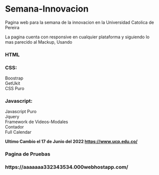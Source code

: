 # Semana-Innovacion

Pagina web para la semana de la innovacion en la Universidad Catolica de Pereira

La pagina cuenta con responsive en cualquier plataforma y siguiendo lo mas parecido al Mackup, Usando 

<h3>HTML</h3>

<h3>CSS:</h3>
Boostrap<br>
GetUkit<br>
CSS Puro<br>

<h3>Javascript:</h3>
Javascript Puro<br>
Jquery<br>
Framework de Videos-Modales<br>
Contador<br>
Full Calendar<br>

<strong> Ultimo Cambio el 17 de Junio del 2022<strong>
  https://www.ucp.edu.co/



<h3> Pagina de Pruebas <h3>
 <p> https://aaaaaaa332343534.000webhostapp.com/<p>
  

